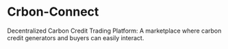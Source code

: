 # Crbon-Connect
 Decentralized Carbon Credit Trading Platform:  A marketplace where carbon credit generators and buyers  can easily interact.
